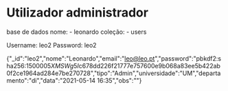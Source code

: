 
# Utilizador administrador
base de dados nome:
    - leonardo
coleção: 
    - users

Username: leo2
Password: leo2

{"_id":"leo2","nome":"Leonardo","email":"leo@leo.pt","password":"pbkdf2:sha256:150000$5XMSWg5I$c678dd226f21777e757600e9b068a83ee5b422ab0f2ce1964ad284e7be270728","tipo":"Admin","universidade":"UM","departamento":"di","data":"2021-05-14 16:35","obs":""}